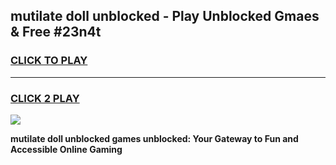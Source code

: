 
## mutilate doll unblocked - Play Unblocked Gmaes & Free #23n4t
<h3>
<a href="https://news.freeplayer.one?title=mutilate_doll_unblocked&ref=24F">CLICK TO PLAY</a></h3>
<hr>

<h3>
<a href="https://news.freeplayer.one?title=mutilate_doll_unblocked&ref=24F">CLICK 2 PLAY</a>
  
</h3>

<a href="https://news.freeplayer.one?title=mutilate_doll_unblocked&ref=24F/"><img src="https://clearcache.store/games.png"></a>


**mutilate doll unblocked games unblocked: Your Gateway to Fun and Accessible Online Gaming**
